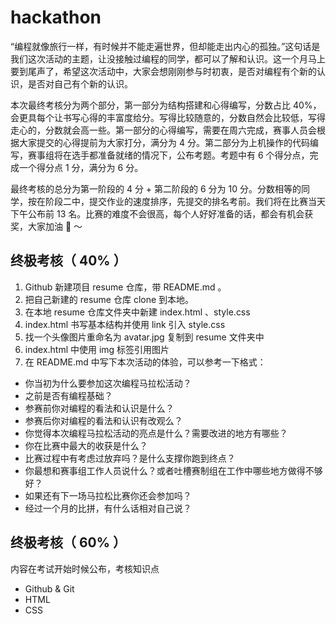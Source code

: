 # hackathon
“编程就像旅行一样，有时候并不能走遍世界，但却能走出内心的孤独。”这句话是我们这次活动的主题，让没接触过编程的同学，都可以了解和认识。这一个月马上要到尾声了，希望这次活动中，大家会想刚刚参与时初衷，是否对编程有个新的认识，是否对自己有个新的认识。

本次最终考核分为两个部分，第一部分为结构搭建和心得编写，分数占比 40%，会更具每个让书写心得的丰富度给分。写得比较随意的，分数自然会比较低，写得走心的，分数就会高一些。第一部分的心得编写，需要在周六完成，赛事人员会根据大家提交的心得提前为大家打分，满分为 4 分。第二部分为上机操作的代码编写，赛事组将在选手都准备就绪的情况下，公布考题。考题中有 6 个得分点，完成一个得分点 1 分，满分为 6 分。

最终考核的总分为第一阶段的 4 分 + 第二阶段的 6 分为 10 分。分数相等的同学，按在阶段二中，提交作业的速度排序，先提交的排名考前。我们将在比赛当天下午公布前 13 名。比赛的难度不会很高，每个人好好准备的话，都会有机会获奖，大家加油 💪 ～

## 终极考核（ 40% ）

1. Github 新建项目 resume 仓库，带 README.md 。
2. 把自己新建的 resume 仓库 clone 到本地。
3. 在本地 resume 仓库文件夹中新建 index.html 、style.css
4. index.html 书写基本结构并使用 link 引入 style.css
5. 找一个头像图片重命名为 avatar.jpg 复制到 resume 文件夹中
6. index.html 中使用 img 标签引用图片
5. 在 README.md 中写下本次活动的体验，可以参考一下格式：

- 你当初为什么要参加这次编程马拉松活动？
- 之前是否有编程基础？
- 参赛前你对编程的看法和认识是什么？
- 参赛后你对编程的看法和认识有改观么？
- 你觉得本次编程马拉松活动的亮点是什么？需要改进的地方有哪些？
- 你在比赛中最大的收获是什么？
- 比赛过程中有考虑过放弃吗？是什么支撑你跑到终点？
- 你最想和赛事组工作人员说什么？或者吐槽赛制组在工作中哪些地方做得不够好？
- 如果还有下一场马拉松比赛你还会参加吗？
- 经过一个月的比拼，有什么话相对自己说？

## 终极考核（ 60% ）
内容在考试开始时候公布，考核知识点

- Github & Git
- HTML
- CSS
